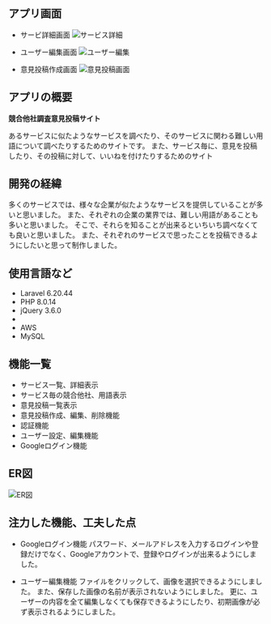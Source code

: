 ## アプリ画面
- サービ詳細画面
![サービス詳細](https://user-images.githubusercontent.com/85773013/157035978-ee6ddc61-c2d7-4887-8996-efeee924605d.png)


- ユーザー編集画面
![ユーザー編集](https://user-images.githubusercontent.com/85773013/157036014-680f551b-53dc-4b55-8e17-88d087219aa3.png)


- 意見投稿作成画面
![意見投稿画面](https://user-images.githubusercontent.com/85773013/157036074-77119fa8-4a47-4c71-9dc6-8f88c243f991.png)
## アプリの概要

**競合他社調査意見投稿サイト**

あるサービスに似たようなサービスを調べたり、そのサービスに関わる難しい用語について調べたりするためのサイトです。
また、サービス毎に、意見を投稿したり、その投稿に対して、いいねを付けたりするためのサイト


## 開発の経緯

多くのサービスでは、様々な企業が似たようなサービスを提供していることが多いと思いました。
また、それぞれの企業の業界では、難しい用語があることも多いと思いました。
そこで、それらを知ることが出来るといちいち調べなくても良いと思いました。
また、それぞれのサービスで思ったことを投稿できるようにしたいと思って制作しました。


## 使用言語など

- Laravel 6.20.44
- PHP 8.0.14
- jQuery 3.6.0
- 
- AWS
- MySQL 


## 機能一覧

- サービス一覧、詳細表示
- サービス毎の競合他社、用語表示
- 意見投稿一覧表示
- 意見投稿作成、編集、削除機能
- 認証機能
- ユーザー設定、編集機能
- Googleログイン機能


## ER図

![ER図](https://user-images.githubusercontent.com/85773013/157037035-8fa1e76d-f8f6-48c2-b32d-283d3c65554a.png)


## 注力した機能、工夫した点

- Googleログイン機能
パスワード、メールアドレスを入力するログインや登録だけでなく、Googleアカウントで、登録やログインが出来るようにしました。

- ユーザー編集機能
ファイルをクリックして、画像を選択できるようにしました。
また、保存した画像の名前が表示されないようにしました。
更に、ユーザーの内容を全て編集しなくても保存できるようにしたり、初期画像が必ず表示されるようにしました。
